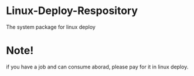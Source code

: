 # Linux-Deploy-Respository
The system package for linux deploy

# Note!
if you have a job and can consume aborad, please pay for it in linux deploy.
